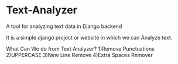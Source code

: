 # Text-Analyzer
A tool for analyzing text data in Django backend

It is a simple django project or website in which we can Analyze text.

What Can We do from Text Analyzer?
1)Remove Punctuations
2)UPPERCASE
3)New Line Remove
4)Extra Spaces Remover
